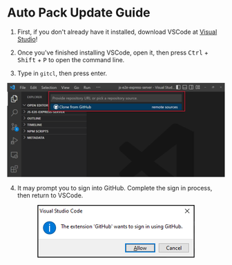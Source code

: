 # Auto Pack Update Guide
1. First, if you don't already have it installed, download VSCode at [Visual Studio](https://code.visualstudio.com/)!
 
2. Once you've finished installing VSCode, open it, then press <kbd>Ctrl</kbd> + <kbd>Shift</kbd> + <kbd>P</kbd> to open the command line.
 
3. Type in `gitcl`, then press enter.
 
<p align="center">
 <img src=images/gitcl.png>
 </p>

4. It may prompt you to sign into GitHub. Complete the sign in process, then return to VSCode.
 
<p align="center">
 <img src=images/signin.png>
 </p>
